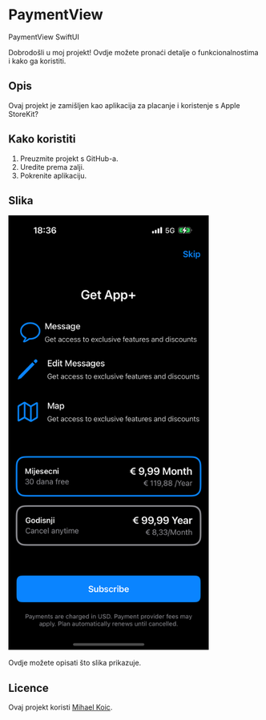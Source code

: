 # PaymentView
PaymentView SwiftUI

Dobrodošli u moj projekt! Ovdje možete pronaći detalje o funkcionalnostima i kako ga koristiti.

## Opis

Ovaj projekt je zamišljen kao aplikacija za placanje i koristenje s Apple StoreKit?

## Kako koristiti

1. Preuzmite projekt s GitHub-a.
2. Uredite prema zalji. 
3. Pokrenite aplikaciju.

## Slika

<img src="Simulator.png" alt="Opis slike" width="400"/>

Ovdje možete opisati što slika prikazuje.

## Licence

Ovaj projekt koristi [Mihael Koic](LICENSE).
